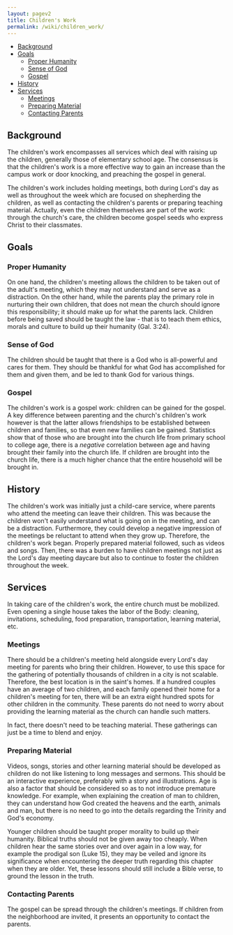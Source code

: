 ```yaml
---
layout: pagev2
title: Children's Work
permalink: /wiki/children_work/
---
```

- [Background](#background)
- [Goals](#goals)
  - [Proper Humanity](#proper-humanity)
  - [Sense of God](#sense-of-god)
  - [Gospel](#gospel)
- [History](#history)
- [Services](#services)
  - [Meetings](#meetings)
  - [Preparing Material](#preparing-material)
  - [Contacting Parents](#contacting-parents)

## Background

The children's work encompasses all services which deal with raising up the children, generally those of elementary school age. The consensus is that the children's work is a more effective way to gain an increase than the campus work or door knocking, and preaching the gospel in general.

The children's work includes holding meetings, both during Lord's day as well as throughout the week which are focused on shepherding the children, as well as contacting the children's parents or preparing teaching material. Actually, even the children themselves are part of the work: through the church's care, the children become gospel seeds who express Christ to their classmates.

## Goals

### Proper Humanity

On one hand, the children's meeting allows the children to be taken out of the adult's meeting, which they may not understand and serve as a distraction. On the other hand, while the parents play the primary role in nurturing their own children, that does not mean the church should ignore this responsibility; it should make up for what the parents lack. Children before being saved should be taught the law - that is to teach them ethics, morals and culture to build up their humanity (Gal. 3:24). 

### Sense of God

The children should be taught that there is a God who is all-powerful and cares for them. They should be thankful for what God has accomplished for them and given them, and be led to thank God for various things.

### Gospel

The children's work is a gospel work: children can be gained for the gospel. A key difference between parenting and the church's children's work however is that the latter allows friendships to be established between children and families, so that even new families can be gained. Statistics show that of those who are brought into the church life from primary school to college age, there is a *negative* correlation between age and having brought their family into the church life. If children are brought into the church life, there is a much higher chance that the entire household will be brought in.

## History

The children's work was initially just a child-care service, where parents who attend the meeting can leave their children. This was because the children won't easily understand what is going on in the meeting, and can be a distraction. Furthermore, they could develop a negative impression of the meetings be reluctant to attend when they grow up. Therefore, the children's work began. Properly prepared material followed, such as videos and songs. Then, there was a burden to have children meetings not just as the Lord's day meeting daycare but also to continue to foster the children throughout the week.

## Services

In taking care of the children's work, the entire church must be mobilized. Even opening a single house takes the labor of the Body: cleaning, invitations, scheduling, food preparation, transportation, learning material, etc.

### Meetings

There should be a children's meeting held alongside every Lord's day meeting for parents who bring their children. However, to use this space for the gathering of potentially thousands of children in a city is not scalable. Therefore, the best location is in the saint's homes. If a hundred couples have an average of two children, and each family opened their home for a children's meeting for ten, there will be an extra eight hundred spots for other children in the community. These parents do not need to worry about providing the learning material as the church can handle such matters.

In fact, there doesn't need to be teaching material. These gatherings can just be a time to blend and enjoy.

### Preparing Material

Videos, songs, stories and other learning material should be developed as children do not like listening to long messages and sermons. This should be an interactive experience, preferably with a story and illustrations. Age is also a factor that should be considered so as to not introduce premature knowledge. For example, when explaining the creation of man to children, they can understand how God created the heavens and the earth, animals and man, but there is no need to go into the details regarding the Trinity and God's economy. 

Younger children should be taught proper morality to build up their humanity. Biblical truths should not be given away too cheaply. When children hear the same stories over and over again in a low way, for example the prodigal son (Luke 15), they may be veiled and ignore its significance when encountering the deeper truth regarding this chapter when they are older. Yet, these lessons should still include a Bible verse, to ground the lesson in the truth.

### Contacting Parents

The gospel can be spread through the children's meetings. If children from the neighborhood are invited, it presents an opportunity to contact the parents.